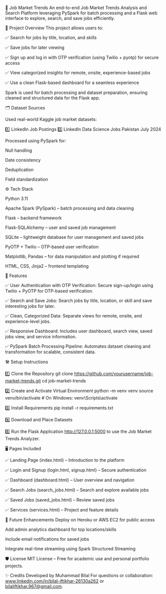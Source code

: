 🚀 Job Market Trends
An end-to-end Job Market Trends Analysis and Search Platform leveraging PySpark for batch processing and a Flask web interface to explore, search, and save jobs efficiently.

📌 Project Overview
This project allows users to:

✅ Search for jobs by title, location, and skills

✅ Save jobs for later viewing

✅ Sign up and log in with OTP verification (using Twilio + pyotp) for secure access

✅ View categorized insights for remote, onsite, experience-based jobs

✅ Use a clean Flask-based dashboard for a seamless experience

Spark is used for batch processing and dataset preparation, ensuring cleaned and structured data for the Flask app.

🗂️ Dataset Sources

Used real-world Kaggle job market datasets:

1️⃣ LinkedIn Job Postings
2️⃣ LinkedIn Data Science Jobs Pakistan July 2024

Processed using PySpark for:

Null handling

Date consistency

Deduplication

Field standardization

⚙️ Tech Stack

Python 3.11

Apache Spark (PySpark) – batch processing and data cleaning

Flask – backend framework

Flask-SQLAlchemy – user and saved job management

SQLite – lightweight database for user management and saved jobs

PyOTP + Twilio – OTP-based user verification

Matplotlib, Pandas – for data manipulation and plotting if required

HTML, CSS, Jinja2 – frontend templating

🚀 Features

✅ User Authentication with OTP Verification:
Secure sign-up/login using Twilio + PyOTP for OTP-based verification.

✅ Search and Save Jobs:
Search jobs by title, location, or skill and save interesting jobs for later.

✅ Clean, Categorized Data:
Separate views for remote, onsite, and experience-level jobs.

✅ Responsive Dashboard:
Includes user dashboard, search view, saved jobs view, and service information.

✅ PySpark Batch Processing Pipeline:
Automates dataset cleaning and transformation for scalable, consistent data.

🛠️ Setup Instructions

1️⃣ Clone the Repository
git clone https://github.com/yourusername/job-market-trends.git
cd job-market-trends

2️⃣ Create and Activate Virtual Environment
python -m venv venv
source venv/bin/activate  # On Windows: venv\Scripts\activate

3️⃣ Install Requirements
pip install -r requirements.txt

4️⃣ Download and Place Datasets

5️⃣ Run the Flask Application
http://127.0.0.1:5000 to use the Job Market Trends Analyzer.

🖥️ Pages Included

✅ Landing Page (index.html) – Introduction to the platform

✅ Login and Signup (login.html, signup.html) – Secure authentication

✅ Dashboard (dashboard.html) – User overview and navigation

✅ Search Jobs (search_jobs.html) – Search and explore available jobs

✅ Saved Jobs (saved_jobs.html) – Review saved jobs

✅ Services (services.html) – Project and feature details

🔮 Future Enhancements
Deploy on Heroku or AWS EC2 for public access

Add admin analytics dashboard for top locations/skills

Include email notifications for saved jobs

Integrate real-time streaming using Spark Structured Streaming

🛡️ License
MIT License – Free for academic use and personal portfolio projects.

✨ Credits
Developed by Muhammad Bilal
For questions or collaboration: 
www.linkedin.com/in/bilal-iftikhar-26130a262 or bilaliftikhar.967@gmail.com.
